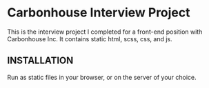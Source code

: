 # Carbonhouse Interview Project

This is the interview project I completed for a front-end position with Carbonhouse Inc. It contains static html, scss, css, and js.

## INSTALLATION

Run as static files in your browser, or on the server of your choice.